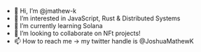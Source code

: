 - 👋 Hi, I’m @jmathew-k
- 🧬 I’m interested in JavaScript, Rust & Distributed Systems
- 🎲 I’m currently learning Solana
- 🔬 I’m looking to collaborate on NFt projects!
- 📫 How to reach me -> my twitter handle is @JoshuaMathewK

<!---
jmathew-k/jmathew-k is a ✨ special ✨ repository because its `README.md` (this file) appears on your GitHub profile.
You can click the Preview link to take a look at your changes.
--->
